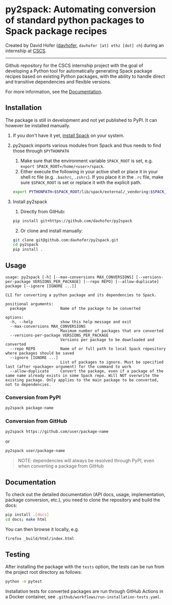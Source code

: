 # py2spack: Automating conversion of standard python packages to Spack package recipes

Created by David Hofer ([davhofer](https://github.com/davhofer), `davhofer [at] ethz [dot] ch`) during an internship at [CSCS](https://www.cscs.ch/).

---

Github repository for the CSCS internship project with the goal of developing a Python tool for automatically generating Spack package recipes based on existing Python packages, with the ability to handle direct and transitive dependencies and flexible versions.

For more information, see the [Documentation](#Documentation).

## Installation

The package is still in development and not yet published to PyPI. It can however be installed manually.

1. If you don't have it yet, [install Spack](https://spack.readthedocs.io/en/latest/getting_started.html) on your system.
2. py2spack imports various modules from Spack and thus needs to find those through `$PYTHONPATH`

   1. Make sure that the environment variable `SPACK_ROOT` is set, e.g. `export SPACK_ROOT=/home/<user>/spack`.
   2. Either execute the following in your active shell or place it in your shell rc file (e.g. `.bashrc`, `.zshrc`). If you place it in the `.rc` file, make sure `$SPACK_ROOT` is set or replace it with the explicit path.

   ```bash
   export PYTHONPATH=$SPACK_ROOT/lib/spack/external/_vendoring:$SPACK_ROOT/lib/spack/external:$SPACK_ROOT/lib/spack:$PYTHONPATH
   ```

3. Install py2spack
   1. Directly from GitHub:
   ```bash
   pip install git+https://github.com/davhofer/py2spack
   ```
   2. Or clone and install manually:
   ```bash
   git clone git@github.com:davhofer/py2spack.git
   cd py2spack
   pip install .
   ```

## Usage

```
usage: py2spack [-h] [--max-conversions MAX_CONVERSIONS] [--versions-per-package VERSIONS_PER_PACKAGE] [--repo REPO] [--allow-duplicate] package [--ignore [IGNORE ...]]

CLI for converting a python package and its dependencies to Spack.

positional arguments:
  package               Name of the package to be converted

options:
  -h, --help            show this help message and exit
  --max-conversions MAX_CONVERSIONS
                        Maximum number of packages that are converted
  --versions-per-package VERSIONS_PER_PACKAGE
                        Versions per package to be downloaded and converted
  --repo REPO           Name of or full path to local Spack repository where packages should be saved
  --ignore [IGNORE ...]
                        List of packages to ignore. Must be specified last (after <package> argument) for the command to work
  --allow-duplicate     Convert the package, even if a package of the same name already exists in some Spack repo. Will NOT overwrite the existing package. Only applies to the main package to be converted, not to dependencies.
```

### Conversion from PyPI

```bash
py2spack package-name
```

### Conversion from GitHub

```bash
py2spack https://github.com/user/package-name
```

or

```bash
py2spack user/package-name
```

> NOTE: dependencies will always be resolved through PyPI, even when converting a package from GitHub

## Documentation

To check out the detailed documentation (API docs, usage, implementation, package conversion, etc.), you need to clone the repository and build the docs:

```bash
pip install .[docs]
cd docs; make html
```

You can then browse it locally, e.g.

```bash
firefox _build/html/index.html
```

## Testing

After installing the package with the `tests` option, the tests can be run from the project root directory as follows:

```bash
python -m pytest
```

Installation tests for converted packages are run through GitHub Actions in a Docker container, see `.github/workflows/run-installation-tests.yaml`.
